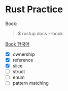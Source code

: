 # Rust Practice
Book:
> $ rustup docs --book   

[Book 한국어](https://rinthel.github.io/rust-lang-book-ko/foreword.html)

- [x] ownership
- [x] reference
- [x] slice
- [ ] struct
- [ ] enum
- [ ] pattern matching